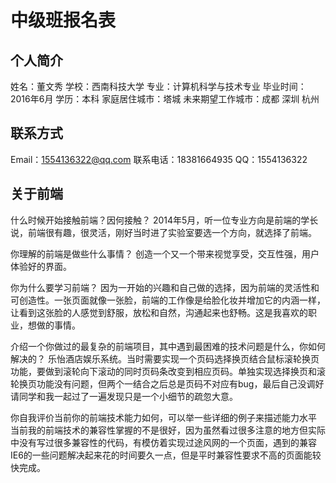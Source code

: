 # 中级班报名表

## 个人简介

姓名：董文秀 
学校：西南科技大学 
专业：计算机科学与技术专业
毕业时间：2016年6月 
学历：本科 
家庭居住城市：塔城
未来期望工作城市：成都 深圳 杭州

## 联系方式

Email：1554136322@qq.com
联系电话：18381664935 
QQ：1554136322

## 关于前端

什么时候开始接触前端？因何接触？
    2014年5月，听一位专业方向是前端的学长说，前端很有趣，很灵活，刚好当时进了实验室要选一个方向，就选择了前端。
    
你理解的前端是做些什么事情？
    创造一个又一个带来视觉享受，交互性强，用户体验好的界面。

你为什么要学习前端？
    因为一开始的兴趣和自己做的选择，因为前端的灵活性和可创造性。一张页面就像一张脸，前端的工作像是给脸化妆并增加它的内涵一样，让看到这张脸的人感觉到舒服，放松和自然，沟通起来也舒畅。这是我喜欢的职业，想做的事情。

介绍一个你做过的最复杂的前端项目，其中遇到最困难的技术问题是什么，你如何解决的？
    乐怡酒店娱乐系统。当时需要实现一个页码选择换页结合鼠标滚轮换页功能，要做到滚轮向下滚动的同时页码条改变到相应页码。单独实现选择换页和滚轮换页功能没有问题，但两个一结合之后总是页码不对应有bug，最后自己没调好请同学和我一起过了一遍发现只是一个小细节的疏忽大意。

你自我评价当前你的前端技术能力如何，可以举一些详细的例子来描述能力水平
    当前我的前端技术的兼容性掌握的不是很好，因为虽然看过很多注意的地方但实际中没有写过很多兼容性的代码，有模仿着实现过途风网的一个页面，遇到的兼容IE6的一些问题解决起来花的时间要久一点，但是平时兼容性要求不高的页面能较快完成。
